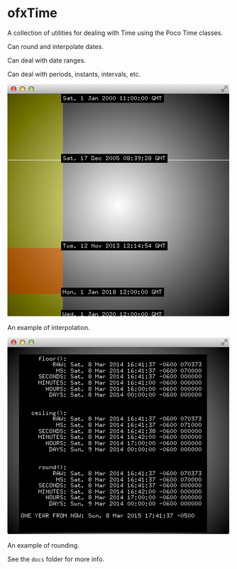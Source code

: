 ofxTime
=======

A collection of utilities for dealing with Time using the Poco Time classes.

Can round and interpolate dates.

Can deal with date ranges.

Can deal with periods, instants, intervals, etc.

![Screenshot](https://github.com/bakercp/ofxTime/raw/master/example/screen.png)

An example of interpolation.

![Screenshot](https://github.com/bakercp/ofxTime/raw/master/example_rounding/screen.png)

An example of rounding.


See the `docs` folder for more info.

